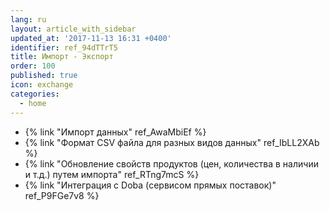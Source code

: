 ```yaml
---
lang: ru
layout: article_with_sidebar
updated_at: '2017-11-13 16:31 +0400'
identifier: ref_94dTTrT5
title: Импорт - Экспорт
order: 100
published: true
icon: exchange
categories:
  - home
---
```


*   {% link "Импорт данных" ref_AwaMbiEf %}
*   {% link "Формат CSV файла для разных видов данных" ref_IbLL2XAb %}
*   {% link "Обновление свойств продуктов (цен, количества в наличии и т.д.) путем импорта" ref_RTng7mcS %}
*   {% link "Интеграция с Doba (сервисом прямых поставок)" ref_P9FGe7v8 %}
